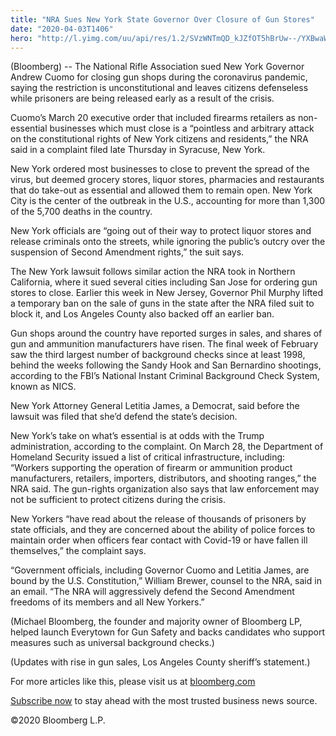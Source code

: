 ```yaml
---
title: "NRA Sues New York State Governor Over Closure of Gun Stores"
date: "2020-04-03T1406"
hero: "http://l.yimg.com/uu/api/res/1.2/SVzWNTmQD_kJZfOT5hBrUw--/YXBwaWQ9eXRhY2h5b247aD04Njt3PTEzMDs-/https://media.zenfs.com/en/bloomberg_politics_602/68caf08b518ac456bb9c11a8f8f193c2"
---
```

(Bloomberg) -- The National Rifle Association sued New York Governor
Andrew Cuomo for closing gun shops during the coronavirus pandemic,
saying the restriction is unconstitutional and leaves citizens
defenseless while prisoners are being released early as a result of the
crisis.

Cuomo’s March 20 executive order that included firearms retailers as
non-essential businesses which must close is a “pointless and arbitrary
attack on the constitutional rights of New York citizens and residents,”
the NRA said in a complaint filed late Thursday in Syracuse, New York.

New York ordered most businesses to close to prevent the spread of the
virus, but deemed grocery stores, liquor stores, pharmacies and
restaurants that do take-out as essential and allowed them to remain
open. New York City is the center of the outbreak in the U.S.,
accounting for more than 1,300 of the 5,700 deaths in the country.

New York officials are “going out of their way to protect liquor stores
and release criminals onto the streets, while ignoring the public’s
outcry over the suspension of Second Amendment rights,” the suit says.

The New York lawsuit follows similar action the NRA took in Northern
California, where it sued several cities including San Jose for ordering
gun stores to close. Earlier this week in New Jersey, Governor Phil
Murphy lifted a temporary ban on the sale of guns in the state after the
NRA filed suit to block it, and Los Angeles County also backed off an
earlier ban.

Gun shops around the country have reported surges in sales, and shares
of gun and ammunition manufacturers have risen. The final week of
February saw the third largest number of background checks since at
least 1998, behind the weeks following the Sandy Hook and San Bernardino
shootings, according to the FBI’s National Instant Criminal Background
Check System, known as NICS.

New York Attorney General Letitia James, a Democrat, said before the
lawsuit was filed that she’d defend the state’s decision.

New York’s take on what’s essential is at odds with the Trump
administration, according to the complaint. On March 28, the Department
of Homeland Security issued a list of critical infrastructure,
including: “Workers supporting the operation of firearm or ammunition
product manufacturers, retailers, importers, distributors, and shooting
ranges,” the NRA said. The gun-rights organization also says that law
enforcement may not be sufficient to protect citizens during the crisis.

New Yorkers “have read about the release of thousands of prisoners by
state officials, and they are concerned about the ability of police
forces to maintain order when officers fear contact with Covid-19 or
have fallen ill themselves,” the complaint says.

“Government officials, including Governor Cuomo and Letitia James, are
bound by the U.S. Constitution,” William Brewer, counsel to the NRA,
said in an email. “The NRA will aggressively defend the Second Amendment
freedoms of its members and all New Yorkers.”

(Michael Bloomberg, the founder and majority owner of Bloomberg LP,
helped launch Everytown for Gun Safety and backs candidates who support
measures such as universal background checks.)

(Updates with rise in gun sales, Los Angeles County sheriff’s
statement.)

For more articles like this, please visit us at [bloomberg.com][1]

[Subscribe now][2] to stay ahead with the most trusted business news
source.

©2020 Bloomberg L.P.

   [1]: https://www.bloomberg.com
   [2]: https://www.bloomberg.com/subscriptions/67obqkd5zdp5lj8/?utm_source=yahoo_usn